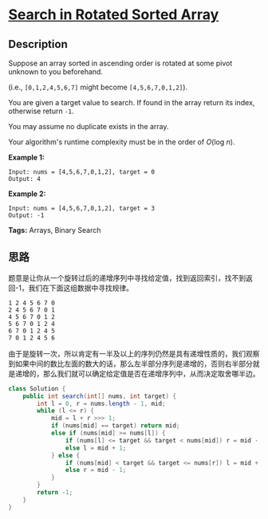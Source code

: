 # [Search in Rotated Sorted Array][title]

## Description

Suppose an array sorted in ascending order is rotated at some pivot unknown to you beforehand.

(i.e., `[0,1,2,4,5,6,7]` might become `[4,5,6,7,0,1,2]`).

You are given a target value to search. If found in the array return its index, otherwise return `-1`.

You may assume no duplicate exists in the array.

Your algorithm's runtime complexity must be in the order of *O*(log *n*).

**Example 1:**

```
Input: nums = [4,5,6,7,0,1,2], target = 0
Output: 4
```

**Example 2:**

```
Input: nums = [4,5,6,7,0,1,2], target = 3
Output: -1
```

**Tags:** Arrays, Binary Search


## 思路

题意是让你从一个旋转过后的递增序列中寻找给定值，找到返回索引，找不到返回-1，我们在下面这组数据中寻找规律。

```
1 2 4 5 6 7 0
2 4 5 6 7 0 1
4 5 6 7 0 1 2
5 6 7 0 1 2 4
6 7 0 1 2 4 5
7 0 1 2 4 5 6
```

由于是旋转一次，所以肯定有一半及以上的序列仍然是具有递增性质的，我们观察到如果中间的数比左面的数大的话，那么左半部分序列是递增的，否则右半部分就是递增的，那么我们就可以确定给定值是否在递增序列中，从而决定取舍哪半边。


```java
class Solution {
    public int search(int[] nums, int target) {
        int l = 0, r = nums.length - 1, mid;
        while (l <= r) {
            mid = l + r >>> 1;
            if (nums[mid] == target) return mid;
            else if (nums[mid] >= nums[l]) {
                if (nums[l] <= target && target < nums[mid]) r = mid - 1;
                else l = mid + 1;
            } else {
                if (nums[mid] < target && target <= nums[r]) l = mid + 1;
                else r = mid - 1;
            }
        }
        return -1;
    }
}
```


[title]: https://leetcode.com/problems/search-in-rotated-sorted-array

